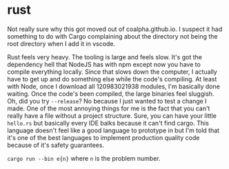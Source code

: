 # rust

Not really sure why this got moved out of coalpha.github.io.
I suspect it had something to do with Cargo complaining about the directory not
being the root directory when I add it in vscode.

Rust feels very heavy.
The tooling is large and feels slow.
It's got the dependency hell that NodeJS has with npm except now you have to
compile everything locally.
Since that slows down the computer, I actually have to get up and do something
else while the code's compiling.
At least with Node, once I download all 120983021938 modules,
I'm basically done waiting.
Once the code's been compiled, the large binaries feel sluggish.
Oh, did you try `--release`?
No because I just wanted to test a change I made.
One of the most annoying things for me is the fact that you can't really have a
file without a project structure.
Sure, you can have your little `hello.rs` but basically every IDE balks because
it can't find cargo.
This language doesn't feel like a good language to prototype in but I'm told
that it's one of the best languages to implement production quality code because
of it's safety guarantees.

`cargo run --bin e{n}` where `n` is the problem number.
